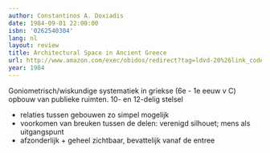 ```yaml
---
author: Constantinos A. Doxiadis
date: 1984-09-01 22:00:00
isbn: '0262540304'
lang: nl
layout: review
title: Architectural Space in Ancient Greece
url: http://www.amazon.com/exec/obidos/redirect?tag=ldvd-20%26link_code=xm2%26camp=2025%26creative=165953%26path=http://www.amazon.com/gp/redirect.html%253fASIN=0262540304%2526tag=ldvd-20%2526lcode=xm2%2526cID=2025%2526ccmID=165953%2526location=/o/ASIN/0262540304%25253FSubscriptionId=0VJDVJ14KM0P0VXDCQ82
year: 1984
---
```

Goniometrisch/wiskundige systematiek in griekse (6e - 1e eeuw v C) opbouw van publieke ruimten.
10- en 12-delig stelsel
- relaties tussen gebouwen zo simpel mogelijk
- voorkomen van breuken tussen de delen: verenigd silhouet; mens als uitgangspunt
- afzonderlijk + geheel zichtbaar, bevattelijk vanaf de entree
